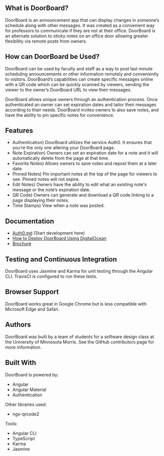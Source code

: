 
## What is DoorBoard?
DoorBoard is an announcement app that can display changes in someone’s schedule along with other messages. It was created as a convenient way for professors to communicate if they are not at their office. DoorBoard is an alternate solution to sticky notes on an office door allowing greater flexibility via remote posts from owners. 

## How can DoorBoard be Used?
DoorBoard can be used by faculty and staff as a way to post last minute scheduling announcements or other information remotely and conveniently to visitors. DoorBoard’s capabilities can create specific messages online with a QR code which can be quickly scanned by viewers, sending the viewer to the owner’s DoorBoard URL to view their messages. 

DoorBoard allows unique owners through an authentication process. Once authenticated an owner can set expiration dates and tailor their messages according to their needs. DoorBoard invites owners to also save notes, and have the ability to pin specific notes for convenience.

## Features
- Authentication) DoorBoard utilizes the service Auth0. It ensures that you’re the only one altering your DoorBoard page.
- Note Expiration) Owners can set an expiration date for a note and it will automatically delete from the page at that time.
- Favorite Notes) Allows owners to save notes and repost them at a later date.
- Pinned Notes) Pin important notes at the top of the page for viewers to see. Pinned notes will not expire.
- Edit Notes) Owners have the ability to edit what an existing note's message or the note’s expiration date.
- QR Code) Owners can generate and download a QR code linking to a page displaying their notes.
- Time Stamps) View when a note was posted.

## Documentation
- [Auth0.md](Auth0.md) (Start development here)
- [How to Deploy DoorBoard Using DigitalOcean](DEPLOYMENT.md) 
- [Brochure](brochure.pdf)


## Testing and Continuous Integration
DoorBoard uses Jasmine and Karma for unit testing through the Angular CLI. TravisCI is configured to run these tests. 

## Browser Support
DoorBoard works great in Google Chrome but is less compatible with Microsoft Edge and Safari.

## Authors
DoorBoard was built by a team of students for a software design class at the University of Minnesota Morris. See the GitHub contributors page for more information.

## Built With 

DoorBoard is powered by:
- Angular
- Angular Material
- Authentication

Other libraries used:
- ngx-qrcode2

Tools:
- Angular CLI
- TypeScript
- Karma
- Jasmine

